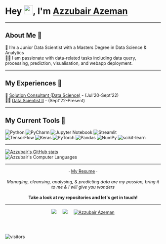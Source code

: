 # Hey <img src="https://github.com/TheDudeThatCode/TheDudeThatCode/blob/master/Assets/Hi.gif" width="29px">, I'm [Azzubair Azeman](https://www.linkedin.com/in/azzubair-azeman-b96222142/) 

-----

## About Me 🚀
🌱 I’m a Junior Data Scientist with a Masters Degree in Data Science & Analytics</br>
👨‍💻 I am passionate with data-related tasks including data query, processing, prediction, visualisation, and webapp deployment.

-----

## My Experiences 🙌
🔮 [Solution Consultant (Data Science)](https://www.youtube.com/watch?v=GiHC_760Cis&ab_channel=MalaysiaDigitalEconomyCorporation) - (Jul'20-Sept'22)</br>
🧑‍💻 [Data Scientist II](https://www.youtube.com/watch?v=QsQuTn2DWfw&t=3s) - (Sept'22-Present)

-----

## My Current Tools 🤖
![Python](https://img.shields.io/badge/python-3670A0?style=for-the-badge&logo=python&logoColor=ffdd54)
![PyCharm](https://img.shields.io/badge/pycharm-143?style=for-the-badge&logo=pycharm&logoColor=black&color=black&labelColor=green)
![Jupyter Notebook](https://img.shields.io/badge/jupyter-%23FA0F00.svg?style=for-the-badge&logo=jupyter&logoColor=white)
![Streamlit](https://static.streamlit.io/badges/streamlit_badge_black_white.svg)<br>
![TensorFlow](https://img.shields.io/badge/TensorFlow-%23FF6F00.svg?style=for-the-badge&logo=TensorFlow&logoColor=white)
![Keras](https://img.shields.io/badge/Keras-%23D00000.svg?style=for-the-badge&logo=Keras&logoColor=white)
![PyTorch](https://img.shields.io/badge/PyTorch-%23EE4C2C.svg?style=for-the-badge&logo=PyTorch&logoColor=white)
![Pandas](https://img.shields.io/badge/pandas-%23150458.svg?style=for-the-badge&logo=pandas&logoColor=white)
![NumPy](https://img.shields.io/badge/numpy-%23013243.svg?style=for-the-badge&logo=numpy&logoColor=white)
![scikit-learn](https://img.shields.io/badge/scikit--learn-%23F7931E.svg?style=for-the-badge&logo=scikit-learn&logoColor=white)

-----

[![Azzubair's GitHub stats](https://github-readme-stats.vercel.app/api?username=azzubair01&show_icons=true&theme=dark&count_private=true)](https://github.com/anuraghazra/github-readme-stats)
<br>
![Azzubair's Computer Languages](https://github-readme-stats.vercel.app/api/top-langs/?username=azzubair01&theme=blue-green)

-----
<p align="center">
  · <a href="https://drive.google.com/file/d/1k9Z_Epxi5FNTr5-8TV4tXekAuiyIsuaL/view?usp=sharing">My Resume</a> · <br><br>
  <i>Managing, cleansing, analysing, & predicting data are my passion, bring it to me & I will give you wonders</i><br><br>
  <b>Take a look at my repositories and let's get in touch!</b>
</p>
  
-----

<p align="center">
<a href="https://twitter.com/ibnuazeman"><img src="https://img.shields.io/twitter/follow/ibnuazeman?style=social" /></a>&nbsp;&nbsp;&nbsp;&nbsp;
<a href="https://www.linkedin.com/in/azzubair-azeman-b96222142/"><img src="https://img.shields.io/badge/-Azzubair%20Azeman-blue?style=flat-square&logo=Linkedin&logoColor=white&link=hhttps://www.linkedin.com/in/azzubair-azeman-b96222142/" /></a>&nbsp;&nbsp;&nbsp;&nbsp
<a href="https://www.instagram.com/azzubair_azeman/" target="_blank"><img src="https://img.shields.io/badge/Azzubair%20Azeman-%23E4405F.svg?&style=flat-square&logo=instagram&logoColor=white" alt="Azzubair Azeman"></a>
</p>

<br>
<br>

![visitors](https://visitor-badge.laobi.icu/badge?page_id=azzubair01)
